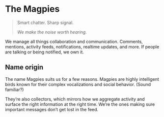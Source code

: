 # The Magpies

> Smart chatter. Sharp signal.
>
> _We make the noise worth hearing._

We manage all things collaboration and communication.
Comments, mentions, activity feeds, notifications, realtime updates, and more.
If people are talking or being notified, we own it.

## Name origin

The name Magpies suits us for a few reasons.
Magpies are highly intelligent birds known for their complex vocalizations and social behavior.
(Sound familiar?)

They’re also collectors,
which mirrors how we aggregate activity and surface the right information at the right time.
We’re the ones making sure important messages don’t get lost in the feed.

